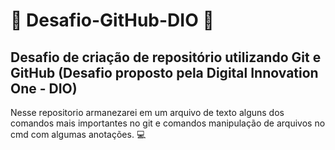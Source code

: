 # :red_circle: Desafio-GitHub-DIO :red_circle:
## Desafio de criação de repositório utilizando Git e GitHub (Desafio proposto pela Digital Innovation One - DIO)

Nesse repositorio armanezarei em um arquivo de texto alguns dos comandos mais importantes no git e comandos manipulação de arquivos no cmd com algumas anotações.
:computer:
